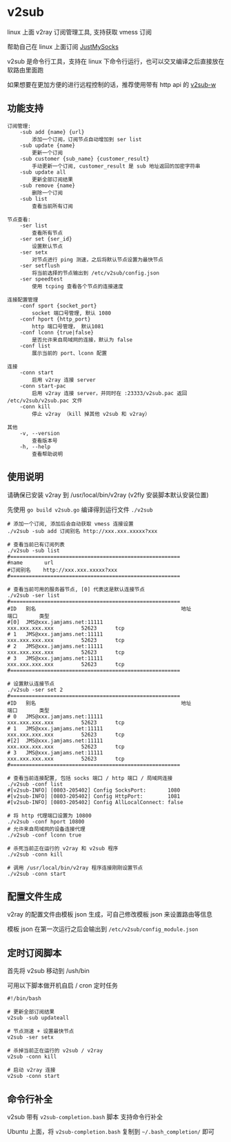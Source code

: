 # v2sub
linux 上面 v2ray 订阅管理工具, 支持获取 vmess 订阅

帮助自己在 linux 上面订阅 [JustMySocks](https://justmysocks.net/members/aff.php?aff=18111)

v2sub 是命令行工具，支持在 linux 下命令行运行，也可以交叉编译之后直接放在软路由里面跑

如果想要在更加方便的进行远程控制的话，推荐使用带有 http api 的 [v2sub-w](./README-Web.md)

## 功能支持
```
订阅管理:
    -sub add {name} {url} 
        添加一个订阅，订阅节点自动增加到 ser list
    -sub update {name} 
        更新一个订阅
    -sub customer {sub_name} {customer_result} 
        手动更新一个订阅, customer_result 是 sub 地址返回的加密字符串
    -sub update all 
        更新全部订阅结果
    -sub remove {name} 
        删除一个订阅
    -sub list 
        查看当前所有订阅

节点查看:
    -ser list 
        查看所有节点
    -ser set {ser_id} 
        设置默认节点
    -ser setx 
        对节点进行 ping 测速，之后将默认节点设置为最快节点
    -ser setflush
        将当前选择的节点输出到 /etc/v2sub/config.json
    -ser speedtest
        使用 tcping 查看各个节点的连接速度
    
连接配置管理
    -conf sport {socket_port} 
        socket 端口号管理, 默认 1080
    -conf hport {http_port} 
        http 端口号管理， 默认1081
    -conf lconn {true|false} 
        是否允许来自局域网的连接，默认为 false
    -conf list
        展示当前的 port、lconn 配置
  
连接
    -conn start 
        启用 v2ray 连接 server    
    -conn start-pac
        启用 v2ray 连接 server，并同时在 :23333/v2sub.pac 返回 /etc/v2sub/v2sub.pac 文件
    -conn kill 
        停止 v2ray （kill 掉其他 v2sub 和 v2ray）

其他
    -v, --version
        查看版本号
    -h, --help
        查看帮助说明
```

## 使用说明
请确保已安装 v2ray 到 /usr/local/bin/v2ray (v2fly 安装脚本默认安装位置)

先使用 `go build v2sub.go` 编译得到运行文件 `./v2sub`

```shell
# 添加一个订阅, 添加后会自动获取 vmess 连接设置
./v2sub -sub add 订阅别名 http://xxx.xxx.xxxxx?xxx

# 查看当前已有订阅列表
./v2sub -sub list
#=======================================================
#name       url
#订阅别名    http://xxx.xxx.xxxxx?xxx
#=======================================================

# 查看当前可用的服务器节点, [0] 代表这是默认连接节点
./v2sub -ser list
#=======================================================
#ID   别名                                               地址                     端口       类型
#[0]  JMS@xxx.jamjams.net:11111                          xxx.xxx.xxx.xxx         52623      tcp
# 1   JMS@xxx.jamjams.net:11111                          xxx.xxx.xxx.xxx         52623      tcp
# 2   JMS@xxx.jamjams.net:11111                          xxx.xxx.xxx.xxx         52623      tcp
# 3   JMS@xxx.jamjams.net:11111                          xxx.xxx.xxx.xxx         52623      tcp
#=======================================================

# 设置默认连接节点
./v2sub -ser set 2
#=======================================================
#ID   别名                                               地址                     端口       类型
# 0   JMS@xxx.jamjams.net:11111                          xxx.xxx.xxx.xxx         52623      tcp
# 1   JMS@xxx.jamjams.net:11111                          xxx.xxx.xxx.xxx         52623      tcp
#[2]  JMS@xxx.jamjams.net:11111                          xxx.xxx.xxx.xxx         52623      tcp
# 3   JMS@xxx.jamjams.net:11111                          xxx.xxx.xxx.xxx         52623      tcp
#=======================================================

# 查看当前连接配置, 包括 socks 端口 / http 端口 / 局域网连接
./v2sub -conf list
#[v2sub-INFO] [0803-205402] Config SocksPort:       1080
#[v2sub-INFO] [0803-205402] Config HttpPort:        1081
#[v2sub-INFO] [0803-205402] Config AllLocalConnect: false

# 将 http 代理端口设置为 10800
./v2sub -conf hport 10800
# 允许来自局域网的设备连接代理
./v2sub -conf lconn true

# 杀死当前正在运行的 v2ray 和 v2sub 程序
./v2sub -conn kill

# 调用 /usr/local/bin/v2ray 程序连接刚刚设置节点
./v2sub -conn start

```

## 配置文件生成
v2ray 的配置文件由模板 json 生成，可自己修改模板 json 来设置路由等信息

模板 json 在第一次运行之后会输出到 `/etc/v2sub/config_module.json`


## 定时订阅脚本

首先将 v2sub 移动到 /ush/bin

可用以下脚本做开机自启 / cron 定时任务

```shell
#!/bin/bash

# 更新全部订阅结果
v2sub -sub updateall

# 节点测速 + 设置最快节点
v2sub -ser setx

# 杀掉当前正在运行的 v2sub / v2ray
v2sub -conn kill

# 启动 v2ray 连接
v2sub -conn start

```

## 命令行补全
v2sub 带有 `v2sub-completion.bash` 脚本
支持命令行补全

Ubuntu 上面，将 `v2sub-completion.bash` 复制到 `~/.bash_completion/` 即可
